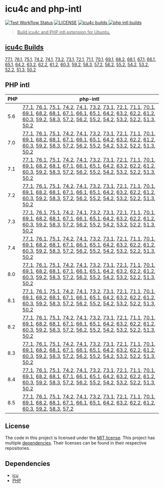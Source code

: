 # icu4c and php-intl

<a href="https://github.com/shivammathur/icu-intl" title="Test Workflow Status"><img alt="Test Workflow Status" src="https://github.com/shivammathur/icu-intl/workflows/Test%20workflow/badge.svg"></a>
<a href="https://github.com/shivammathur/icu-intl/blob/main/LICENSE" title="license"><img alt="LICENSE" src="https://img.shields.io/badge/license-MIT-428f7e.svg"></a>
<a href="https://github.com/shivammathur/icu-intl/#icu4c-builds" title="icu4c builds"><img alt="icu4c builds" src="https://img.shields.io/badge/icu-77.1%20to%2050.2-555555.svg?logo=unicode&logoColor=white&labelColor=de0029">
<a href="https://github.com/shivammathur/icu-intl/#php-intl" title="php intl builds"><img alt="php intl builds" src="https://img.shields.io/badge/php-5.6%20to%208.4-555555.svg?logo=php&logoColor=white&labelColor=777bb3">

> Build icu4c and PHP intl extension for Ubuntu.

## icu4c Builds
[77.1](https://github.com/shivammathur/icu-intl/releases/download/icu4c/icu4c-77.1.tar.zst), [76.1](https://github.com/shivammathur/icu-intl/releases/download/icu4c/icu4c-76.1.tar.zst), [75.1](https://github.com/shivammathur/icu-intl/releases/download/icu4c/icu4c-75.1.tar.zst), [74.2](https://github.com/shivammathur/icu-intl/releases/download/icu4c/icu4c-74.2.tar.zst), [74.1](https://github.com/shivammathur/icu-intl/releases/download/icu4c/icu4c-74.1.tar.zst), [73.2](https://github.com/shivammathur/icu-intl/releases/download/icu4c/icu4c-73.2.tar.zst), [73.1](https://github.com/shivammathur/icu-intl/releases/download/icu4c/icu4c-73.1.tar.zst), [72.1](https://github.com/shivammathur/icu-intl/releases/download/icu4c/icu4c-72.1.tar.zst), [71.1](https://github.com/shivammathur/icu-intl/releases/download/icu4c/icu4c-71.1.tar.zst), [70.1](https://github.com/shivammathur/icu-intl/releases/download/icu4c/icu4c-70.1.tar.zst), [69.1](https://github.com/shivammathur/icu-intl/releases/download/icu4c/icu4c-69.1.tar.zst), [68.2](https://github.com/shivammathur/icu-intl/releases/download/icu4c/icu4c-68.2.tar.zst), [68.1](https://github.com/shivammathur/icu-intl/releases/download/icu4c/icu4c-68.1.tar.zst), [67.1](https://github.com/shivammathur/icu-intl/releases/download/icu4c/icu4c-67.1.tar.zst), [66.1](https://github.com/shivammathur/icu-intl/releases/download/icu4c/icu4c-66.1.tar.zst), [65.1](https://github.com/shivammathur/icu-intl/releases/download/icu4c/icu4c-65.1.tar.zst), [64.2](https://github.com/shivammathur/icu-intl/releases/download/icu4c/icu4c-64.2.tar.zst), [63.2](https://github.com/shivammathur/icu-intl/releases/download/icu4c/icu4c-63.2.tar.zst), [62.2](https://github.com/shivammathur/icu-intl/releases/download/icu4c/icu4c-62.2.tar.zst), [61.2](https://github.com/shivammathur/icu-intl/releases/download/icu4c/icu4c-61.2.tar.zst), [60.3](https://github.com/shivammathur/icu-intl/releases/download/icu4c/icu4c-60.3.tar.zst), [59.2](https://github.com/shivammathur/icu-intl/releases/download/icu4c/icu4c-59.2.tar.zst), [58.3](https://github.com/shivammathur/icu-intl/releases/download/icu4c/icu4c-58.3.tar.zst), [57.2](https://github.com/shivammathur/icu-intl/releases/download/icu4c/icu4c-57.2.tar.zst), [56.2](https://github.com/shivammathur/icu-intl/releases/download/icu4c/icu4c-56.2.tar.zst), [55.2](https://github.com/shivammathur/icu-intl/releases/download/icu4c/icu4c-55.2.tar.zst), [54.2](https://github.com/shivammathur/icu-intl/releases/download/icu4c/icu4c-54.2.tar.zst), [53.2](https://github.com/shivammathur/icu-intl/releases/download/icu4c/icu4c-53.2.tar.zst), [52.2](https://github.com/shivammathur/icu-intl/releases/download/icu4c/icu4c-52.2.tar.zst), [51.3](https://github.com/shivammathur/icu-intl/releases/download/icu4c/icu4c-51.3.tar.zst), [50.2](https://github.com/shivammathur/icu-intl/releases/download/icu4c/icu4c-50.2.tar.zst)

## PHP intl
| PHP | php-intl |
|--- |--- |
|5.6 |[77.1](https://github.com/shivammathur/icu-intl/releases/download/intl-77.1/php5.6-intl-77.1.so), [76.1](https://github.com/shivammathur/icu-intl/releases/download/intl-76.1/php5.6-intl-76.1.so), [75.1](https://github.com/shivammathur/icu-intl/releases/download/intl-75.1/php5.6-intl-75.1.so), [74.2](https://github.com/shivammathur/icu-intl/releases/download/intl-74.2/php5.6-intl-74.2.so), [74.1](https://github.com/shivammathur/icu-intl/releases/download/intl-74.1/php5.6-intl-74.1.so), [73.2](https://github.com/shivammathur/icu-intl/releases/download/intl-73.2/php5.6-intl-73.2.so), [73.1](https://github.com/shivammathur/icu-intl/releases/download/intl-73.1/php5.6-intl-73.1.so), [72.1](https://github.com/shivammathur/icu-intl/releases/download/intl-72.1/php5.6-intl-72.1.so), [71.1](https://github.com/shivammathur/icu-intl/releases/download/intl-71.1/php5.6-intl-71.1.so), [70.1](https://github.com/shivammathur/icu-intl/releases/download/intl-70.1/php5.6-intl-70.1.so), [69.1](https://github.com/shivammathur/icu-intl/releases/download/intl-69.1/php5.6-intl-69.1.so), [68.2](https://github.com/shivammathur/icu-intl/releases/download/intl-68.2/php5.6-intl-68.2.so), [68.1](https://github.com/shivammathur/icu-intl/releases/download/intl-68.1/php5.6-intl-68.1.so), [67.1](https://github.com/shivammathur/icu-intl/releases/download/intl-67.1/php5.6-intl-67.1.so), [66.1](https://github.com/shivammathur/icu-intl/releases/download/intl-66.1/php5.6-intl-66.1.so), [65.1](https://github.com/shivammathur/icu-intl/releases/download/intl-65.1/php5.6-intl-65.1.so), [64.2](https://github.com/shivammathur/icu-intl/releases/download/intl-64.2/php5.6-intl-64.2.so), [63.2](https://github.com/shivammathur/icu-intl/releases/download/intl-63.2/php5.6-intl-63.2.so), [62.2](https://github.com/shivammathur/icu-intl/releases/download/intl-62.2/php5.6-intl-62.2.so), [61.2](https://github.com/shivammathur/icu-intl/releases/download/intl-61.2/php5.6-intl-61.2.so), [60.3](https://github.com/shivammathur/icu-intl/releases/download/intl-60.3/php5.6-intl-60.3.so), [59.2](https://github.com/shivammathur/icu-intl/releases/download/intl-59.2/php5.6-intl-59.2.so), [58.3](https://github.com/shivammathur/icu-intl/releases/download/intl-58.3/php5.6-intl-58.3.so), [57.2](https://github.com/shivammathur/icu-intl/releases/download/intl-57.2/php5.6-intl-57.2.so), [56.2](https://github.com/shivammathur/icu-intl/releases/download/intl-56.2/php5.6-intl-56.2.so), [55.2](https://github.com/shivammathur/icu-intl/releases/download/intl-55.2/php5.6-intl-55.2.so), [54.2](https://github.com/shivammathur/icu-intl/releases/download/intl-54.2/php5.6-intl-54.2.so), [53.2](https://github.com/shivammathur/icu-intl/releases/download/intl-53.2/php5.6-intl-53.2.so), [52.2](https://github.com/shivammathur/icu-intl/releases/download/intl-52.2/php5.6-intl-52.2.so), [51.3](https://github.com/shivammathur/icu-intl/releases/download/intl-51.3/php5.6-intl-51.3.so), [50.2](https://github.com/shivammathur/icu-intl/releases/download/intl-50.2/php5.6-intl-50.2.so) |
|7.0 |[77.1](https://github.com/shivammathur/icu-intl/releases/download/intl-77.1/php7.0-intl-77.1.so), [76.1](https://github.com/shivammathur/icu-intl/releases/download/intl-76.1/php7.0-intl-76.1.so), [75.1](https://github.com/shivammathur/icu-intl/releases/download/intl-75.1/php7.0-intl-75.1.so), [74.2](https://github.com/shivammathur/icu-intl/releases/download/intl-74.2/php7.0-intl-74.2.so), [74.1](https://github.com/shivammathur/icu-intl/releases/download/intl-74.1/php7.0-intl-74.1.so), [73.2](https://github.com/shivammathur/icu-intl/releases/download/intl-73.2/php7.0-intl-73.2.so), [73.1](https://github.com/shivammathur/icu-intl/releases/download/intl-73.1/php7.0-intl-73.1.so), [72.1](https://github.com/shivammathur/icu-intl/releases/download/intl-72.1/php7.0-intl-72.1.so), [71.1](https://github.com/shivammathur/icu-intl/releases/download/intl-71.1/php7.0-intl-71.1.so), [70.1](https://github.com/shivammathur/icu-intl/releases/download/intl-70.1/php7.0-intl-70.1.so), [69.1](https://github.com/shivammathur/icu-intl/releases/download/intl-69.1/php7.0-intl-69.1.so), [68.2](https://github.com/shivammathur/icu-intl/releases/download/intl-68.2/php7.0-intl-68.2.so), [68.1](https://github.com/shivammathur/icu-intl/releases/download/intl-68.1/php7.0-intl-68.1.so), [67.1](https://github.com/shivammathur/icu-intl/releases/download/intl-67.1/php7.0-intl-67.1.so), [66.1](https://github.com/shivammathur/icu-intl/releases/download/intl-66.1/php7.0-intl-66.1.so), [65.1](https://github.com/shivammathur/icu-intl/releases/download/intl-65.1/php7.0-intl-65.1.so), [64.2](https://github.com/shivammathur/icu-intl/releases/download/intl-64.2/php7.0-intl-64.2.so), [63.2](https://github.com/shivammathur/icu-intl/releases/download/intl-63.2/php7.0-intl-63.2.so), [62.2](https://github.com/shivammathur/icu-intl/releases/download/intl-62.2/php7.0-intl-62.2.so), [61.2](https://github.com/shivammathur/icu-intl/releases/download/intl-61.2/php7.0-intl-61.2.so), [60.3](https://github.com/shivammathur/icu-intl/releases/download/intl-60.3/php7.0-intl-60.3.so), [59.2](https://github.com/shivammathur/icu-intl/releases/download/intl-59.2/php7.0-intl-59.2.so), [58.3](https://github.com/shivammathur/icu-intl/releases/download/intl-58.3/php7.0-intl-58.3.so), [57.2](https://github.com/shivammathur/icu-intl/releases/download/intl-57.2/php7.0-intl-57.2.so), [56.2](https://github.com/shivammathur/icu-intl/releases/download/intl-56.2/php7.0-intl-56.2.so), [55.2](https://github.com/shivammathur/icu-intl/releases/download/intl-55.2/php7.0-intl-55.2.so), [54.2](https://github.com/shivammathur/icu-intl/releases/download/intl-54.2/php7.0-intl-54.2.so), [53.2](https://github.com/shivammathur/icu-intl/releases/download/intl-53.2/php7.0-intl-53.2.so), [52.2](https://github.com/shivammathur/icu-intl/releases/download/intl-52.2/php7.0-intl-52.2.so), [51.3](https://github.com/shivammathur/icu-intl/releases/download/intl-51.3/php7.0-intl-51.3.so), [50.2](https://github.com/shivammathur/icu-intl/releases/download/intl-50.2/php7.0-intl-50.2.so) |
|7.1 |[77.1](https://github.com/shivammathur/icu-intl/releases/download/intl-77.1/php7.1-intl-77.1.so), [76.1](https://github.com/shivammathur/icu-intl/releases/download/intl-76.1/php7.1-intl-76.1.so), [75.1](https://github.com/shivammathur/icu-intl/releases/download/intl-75.1/php7.1-intl-75.1.so), [74.2](https://github.com/shivammathur/icu-intl/releases/download/intl-74.2/php7.1-intl-74.2.so), [74.1](https://github.com/shivammathur/icu-intl/releases/download/intl-74.1/php7.1-intl-74.1.so), [73.2](https://github.com/shivammathur/icu-intl/releases/download/intl-73.2/php7.1-intl-73.2.so), [73.1](https://github.com/shivammathur/icu-intl/releases/download/intl-73.1/php7.1-intl-73.1.so), [72.1](https://github.com/shivammathur/icu-intl/releases/download/intl-72.1/php7.1-intl-72.1.so), [71.1](https://github.com/shivammathur/icu-intl/releases/download/intl-71.1/php7.1-intl-71.1.so), [70.1](https://github.com/shivammathur/icu-intl/releases/download/intl-70.1/php7.1-intl-70.1.so), [69.1](https://github.com/shivammathur/icu-intl/releases/download/intl-69.1/php7.1-intl-69.1.so), [68.2](https://github.com/shivammathur/icu-intl/releases/download/intl-68.2/php7.1-intl-68.2.so), [68.1](https://github.com/shivammathur/icu-intl/releases/download/intl-68.1/php7.1-intl-68.1.so), [67.1](https://github.com/shivammathur/icu-intl/releases/download/intl-67.1/php7.1-intl-67.1.so), [66.1](https://github.com/shivammathur/icu-intl/releases/download/intl-66.1/php7.1-intl-66.1.so), [65.1](https://github.com/shivammathur/icu-intl/releases/download/intl-65.1/php7.1-intl-65.1.so), [64.2](https://github.com/shivammathur/icu-intl/releases/download/intl-64.2/php7.1-intl-64.2.so), [63.2](https://github.com/shivammathur/icu-intl/releases/download/intl-63.2/php7.1-intl-63.2.so), [62.2](https://github.com/shivammathur/icu-intl/releases/download/intl-62.2/php7.1-intl-62.2.so), [61.2](https://github.com/shivammathur/icu-intl/releases/download/intl-61.2/php7.1-intl-61.2.so), [60.3](https://github.com/shivammathur/icu-intl/releases/download/intl-60.3/php7.1-intl-60.3.so), [59.2](https://github.com/shivammathur/icu-intl/releases/download/intl-59.2/php7.1-intl-59.2.so), [58.3](https://github.com/shivammathur/icu-intl/releases/download/intl-58.3/php7.1-intl-58.3.so), [57.2](https://github.com/shivammathur/icu-intl/releases/download/intl-57.2/php7.1-intl-57.2.so), [56.2](https://github.com/shivammathur/icu-intl/releases/download/intl-56.2/php7.1-intl-56.2.so), [55.2](https://github.com/shivammathur/icu-intl/releases/download/intl-55.2/php7.1-intl-55.2.so), [54.2](https://github.com/shivammathur/icu-intl/releases/download/intl-54.2/php7.1-intl-54.2.so), [53.2](https://github.com/shivammathur/icu-intl/releases/download/intl-53.2/php7.1-intl-53.2.so), [52.2](https://github.com/shivammathur/icu-intl/releases/download/intl-52.2/php7.1-intl-52.2.so), [51.3](https://github.com/shivammathur/icu-intl/releases/download/intl-51.3/php7.1-intl-51.3.so), [50.2](https://github.com/shivammathur/icu-intl/releases/download/intl-50.2/php7.1-intl-50.2.so) |
|7.2 |[77.1](https://github.com/shivammathur/icu-intl/releases/download/intl-77.1/php7.2-intl-77.1.so), [76.1](https://github.com/shivammathur/icu-intl/releases/download/intl-76.1/php7.2-intl-76.1.so), [75.1](https://github.com/shivammathur/icu-intl/releases/download/intl-75.1/php7.2-intl-75.1.so), [74.2](https://github.com/shivammathur/icu-intl/releases/download/intl-74.2/php7.2-intl-74.2.so), [74.1](https://github.com/shivammathur/icu-intl/releases/download/intl-74.1/php7.2-intl-74.1.so), [73.2](https://github.com/shivammathur/icu-intl/releases/download/intl-73.2/php7.2-intl-73.2.so), [73.1](https://github.com/shivammathur/icu-intl/releases/download/intl-73.1/php7.2-intl-73.1.so), [72.1](https://github.com/shivammathur/icu-intl/releases/download/intl-72.1/php7.2-intl-72.1.so), [71.1](https://github.com/shivammathur/icu-intl/releases/download/intl-71.1/php7.2-intl-71.1.so), [70.1](https://github.com/shivammathur/icu-intl/releases/download/intl-70.1/php7.2-intl-70.1.so), [69.1](https://github.com/shivammathur/icu-intl/releases/download/intl-69.1/php7.2-intl-69.1.so), [68.2](https://github.com/shivammathur/icu-intl/releases/download/intl-68.2/php7.2-intl-68.2.so), [68.1](https://github.com/shivammathur/icu-intl/releases/download/intl-68.1/php7.2-intl-68.1.so), [67.1](https://github.com/shivammathur/icu-intl/releases/download/intl-67.1/php7.2-intl-67.1.so), [66.1](https://github.com/shivammathur/icu-intl/releases/download/intl-66.1/php7.2-intl-66.1.so), [65.1](https://github.com/shivammathur/icu-intl/releases/download/intl-65.1/php7.2-intl-65.1.so), [64.2](https://github.com/shivammathur/icu-intl/releases/download/intl-64.2/php7.2-intl-64.2.so), [63.2](https://github.com/shivammathur/icu-intl/releases/download/intl-63.2/php7.2-intl-63.2.so), [62.2](https://github.com/shivammathur/icu-intl/releases/download/intl-62.2/php7.2-intl-62.2.so), [61.2](https://github.com/shivammathur/icu-intl/releases/download/intl-61.2/php7.2-intl-61.2.so), [60.3](https://github.com/shivammathur/icu-intl/releases/download/intl-60.3/php7.2-intl-60.3.so), [59.2](https://github.com/shivammathur/icu-intl/releases/download/intl-59.2/php7.2-intl-59.2.so), [58.3](https://github.com/shivammathur/icu-intl/releases/download/intl-58.3/php7.2-intl-58.3.so), [57.2](https://github.com/shivammathur/icu-intl/releases/download/intl-57.2/php7.2-intl-57.2.so), [56.2](https://github.com/shivammathur/icu-intl/releases/download/intl-56.2/php7.2-intl-56.2.so), [55.2](https://github.com/shivammathur/icu-intl/releases/download/intl-55.2/php7.2-intl-55.2.so), [54.2](https://github.com/shivammathur/icu-intl/releases/download/intl-54.2/php7.2-intl-54.2.so), [53.2](https://github.com/shivammathur/icu-intl/releases/download/intl-53.2/php7.2-intl-53.2.so), [52.2](https://github.com/shivammathur/icu-intl/releases/download/intl-52.2/php7.2-intl-52.2.so), [51.3](https://github.com/shivammathur/icu-intl/releases/download/intl-51.3/php7.2-intl-51.3.so), [50.2](https://github.com/shivammathur/icu-intl/releases/download/intl-50.2/php7.2-intl-50.2.so) |
|7.3 |[77.1](https://github.com/shivammathur/icu-intl/releases/download/intl-77.1/php7.3-intl-77.1.so), [76.1](https://github.com/shivammathur/icu-intl/releases/download/intl-76.1/php7.3-intl-76.1.so), [75.1](https://github.com/shivammathur/icu-intl/releases/download/intl-75.1/php7.3-intl-75.1.so), [74.2](https://github.com/shivammathur/icu-intl/releases/download/intl-74.2/php7.3-intl-74.2.so), [74.1](https://github.com/shivammathur/icu-intl/releases/download/intl-74.1/php7.3-intl-74.1.so), [73.2](https://github.com/shivammathur/icu-intl/releases/download/intl-73.1/php7.3-intl-73.1.so), [73.1](https://github.com/shivammathur/icu-intl/releases/download/intl-73.2/php7.3-intl-73.2.so), [72.1](https://github.com/shivammathur/icu-intl/releases/download/intl-72.1/php7.3-intl-72.1.so), [71.1](https://github.com/shivammathur/icu-intl/releases/download/intl-71.1/php7.3-intl-71.1.so), [70.1](https://github.com/shivammathur/icu-intl/releases/download/intl-70.1/php7.3-intl-70.1.so), [69.1](https://github.com/shivammathur/icu-intl/releases/download/intl-69.1/php7.3-intl-69.1.so), [68.2](https://github.com/shivammathur/icu-intl/releases/download/intl-68.2/php7.3-intl-68.2.so), [68.1](https://github.com/shivammathur/icu-intl/releases/download/intl-68.1/php7.3-intl-68.1.so), [67.1](https://github.com/shivammathur/icu-intl/releases/download/intl-67.1/php7.3-intl-67.1.so), [66.1](https://github.com/shivammathur/icu-intl/releases/download/intl-66.1/php7.3-intl-66.1.so), [65.1](https://github.com/shivammathur/icu-intl/releases/download/intl-65.1/php7.3-intl-65.1.so), [64.2](https://github.com/shivammathur/icu-intl/releases/download/intl-64.2/php7.3-intl-64.2.so), [63.2](https://github.com/shivammathur/icu-intl/releases/download/intl-63.2/php7.3-intl-63.2.so), [62.2](https://github.com/shivammathur/icu-intl/releases/download/intl-62.2/php7.3-intl-62.2.so), [61.2](https://github.com/shivammathur/icu-intl/releases/download/intl-61.2/php7.3-intl-61.2.so), [60.3](https://github.com/shivammathur/icu-intl/releases/download/intl-60.3/php7.3-intl-60.3.so), [59.2](https://github.com/shivammathur/icu-intl/releases/download/intl-59.2/php7.3-intl-59.2.so), [58.3](https://github.com/shivammathur/icu-intl/releases/download/intl-58.3/php7.3-intl-58.3.so), [57.2](https://github.com/shivammathur/icu-intl/releases/download/intl-57.2/php7.3-intl-57.2.so), [56.2](https://github.com/shivammathur/icu-intl/releases/download/intl-56.2/php7.3-intl-56.2.so), [55.2](https://github.com/shivammathur/icu-intl/releases/download/intl-55.2/php7.3-intl-55.2.so), [54.2](https://github.com/shivammathur/icu-intl/releases/download/intl-54.2/php7.3-intl-54.2.so), [53.2](https://github.com/shivammathur/icu-intl/releases/download/intl-53.2/php7.3-intl-53.2.so), [52.2](https://github.com/shivammathur/icu-intl/releases/download/intl-52.2/php7.3-intl-52.2.so), [51.3](https://github.com/shivammathur/icu-intl/releases/download/intl-51.3/php7.3-intl-51.3.so), [50.2](https://github.com/shivammathur/icu-intl/releases/download/intl-50.2/php7.3-intl-50.2.so) |
|7.4 |[77.1](https://github.com/shivammathur/icu-intl/releases/download/intl-77.1/php7.4-intl-77.1.so), [76.1](https://github.com/shivammathur/icu-intl/releases/download/intl-76.1/php7.4-intl-76.1.so), [75.1](https://github.com/shivammathur/icu-intl/releases/download/intl-75.1/php7.4-intl-75.1.so), [74.2](https://github.com/shivammathur/icu-intl/releases/download/intl-74.2/php7.4-intl-74.2.so), [74.1](https://github.com/shivammathur/icu-intl/releases/download/intl-74.1/php7.4-intl-74.1.so), [73.2](https://github.com/shivammathur/icu-intl/releases/download/intl-73.1/php7.4-intl-73.1.so), [73.1](https://github.com/shivammathur/icu-intl/releases/download/intl-73.2/php7.4-intl-73.2.so), [72.1](https://github.com/shivammathur/icu-intl/releases/download/intl-72.1/php7.4-intl-72.1.so), [71.1](https://github.com/shivammathur/icu-intl/releases/download/intl-71.1/php7.4-intl-71.1.so), [70.1](https://github.com/shivammathur/icu-intl/releases/download/intl-70.1/php7.4-intl-70.1.so), [69.1](https://github.com/shivammathur/icu-intl/releases/download/intl-69.1/php7.4-intl-69.1.so), [68.2](https://github.com/shivammathur/icu-intl/releases/download/intl-68.2/php7.4-intl-68.2.so), [68.1](https://github.com/shivammathur/icu-intl/releases/download/intl-68.1/php7.4-intl-68.1.so), [67.1](https://github.com/shivammathur/icu-intl/releases/download/intl-67.1/php7.4-intl-67.1.so), [66.1](https://github.com/shivammathur/icu-intl/releases/download/intl-66.1/php7.4-intl-66.1.so), [65.1](https://github.com/shivammathur/icu-intl/releases/download/intl-65.1/php7.4-intl-65.1.so), [64.2](https://github.com/shivammathur/icu-intl/releases/download/intl-64.2/php7.4-intl-64.2.so), [63.2](https://github.com/shivammathur/icu-intl/releases/download/intl-63.2/php7.4-intl-63.2.so), [62.2](https://github.com/shivammathur/icu-intl/releases/download/intl-62.2/php7.4-intl-62.2.so), [61.2](https://github.com/shivammathur/icu-intl/releases/download/intl-61.2/php7.4-intl-61.2.so), [60.3](https://github.com/shivammathur/icu-intl/releases/download/intl-60.3/php7.4-intl-60.3.so), [59.2](https://github.com/shivammathur/icu-intl/releases/download/intl-59.2/php7.4-intl-59.2.so), [58.3](https://github.com/shivammathur/icu-intl/releases/download/intl-58.3/php7.4-intl-58.3.so), [57.2](https://github.com/shivammathur/icu-intl/releases/download/intl-57.2/php7.4-intl-57.2.so), [56.2](https://github.com/shivammathur/icu-intl/releases/download/intl-56.2/php7.4-intl-56.2.so), [55.2](https://github.com/shivammathur/icu-intl/releases/download/intl-55.2/php7.4-intl-55.2.so), [54.2](https://github.com/shivammathur/icu-intl/releases/download/intl-54.2/php7.4-intl-54.2.so), [53.2](https://github.com/shivammathur/icu-intl/releases/download/intl-53.2/php7.4-intl-53.2.so), [52.2](https://github.com/shivammathur/icu-intl/releases/download/intl-52.2/php7.4-intl-52.2.so), [51.3](https://github.com/shivammathur/icu-intl/releases/download/intl-51.3/php7.4-intl-51.3.so), [50.2](https://github.com/shivammathur/icu-intl/releases/download/intl-50.2/php7.4-intl-50.2.so) |
|8.0 |[77.1](https://github.com/shivammathur/icu-intl/releases/download/intl-77.1/php8.0-intl-77.1.so), [76.1](https://github.com/shivammathur/icu-intl/releases/download/intl-76.1/php8.0-intl-76.1.so), [75.1](https://github.com/shivammathur/icu-intl/releases/download/intl-75.1/php8.0-intl-75.1.so), [74.2](https://github.com/shivammathur/icu-intl/releases/download/intl-74.2/php8.0-intl-74.2.so), [74.1](https://github.com/shivammathur/icu-intl/releases/download/intl-74.1/php8.0-intl-74.1.so), [73.2](https://github.com/shivammathur/icu-intl/releases/download/intl-73.1/php8.0-intl-73.1.so), [73.1](https://github.com/shivammathur/icu-intl/releases/download/intl-73.2/php8.0-intl-73.2.so), [72.1](https://github.com/shivammathur/icu-intl/releases/download/intl-72.1/php8.0-intl-72.1.so), [71.1](https://github.com/shivammathur/icu-intl/releases/download/intl-71.1/php8.0-intl-71.1.so), [70.1](https://github.com/shivammathur/icu-intl/releases/download/intl-70.1/php8.0-intl-70.1.so), [69.1](https://github.com/shivammathur/icu-intl/releases/download/intl-69.1/php8.0-intl-69.1.so), [68.2](https://github.com/shivammathur/icu-intl/releases/download/intl-68.2/php8.0-intl-68.2.so), [68.1](https://github.com/shivammathur/icu-intl/releases/download/intl-68.1/php8.0-intl-68.1.so), [67.1](https://github.com/shivammathur/icu-intl/releases/download/intl-67.1/php8.0-intl-67.1.so), [66.1](https://github.com/shivammathur/icu-intl/releases/download/intl-66.1/php8.0-intl-66.1.so), [65.1](https://github.com/shivammathur/icu-intl/releases/download/intl-65.1/php8.0-intl-65.1.so), [64.2](https://github.com/shivammathur/icu-intl/releases/download/intl-64.2/php8.0-intl-64.2.so), [63.2](https://github.com/shivammathur/icu-intl/releases/download/intl-63.2/php8.0-intl-63.2.so), [62.2](https://github.com/shivammathur/icu-intl/releases/download/intl-62.2/php8.0-intl-62.2.so), [61.2](https://github.com/shivammathur/icu-intl/releases/download/intl-61.2/php8.0-intl-61.2.so), [60.3](https://github.com/shivammathur/icu-intl/releases/download/intl-60.3/php8.0-intl-60.3.so), [59.2](https://github.com/shivammathur/icu-intl/releases/download/intl-59.2/php8.0-intl-59.2.so), [58.3](https://github.com/shivammathur/icu-intl/releases/download/intl-58.3/php8.0-intl-58.3.so), [57.2](https://github.com/shivammathur/icu-intl/releases/download/intl-57.2/php8.0-intl-57.2.so), [56.2](https://github.com/shivammathur/icu-intl/releases/download/intl-56.2/php8.0-intl-56.2.so), [55.2](https://github.com/shivammathur/icu-intl/releases/download/intl-55.2/php8.0-intl-55.2.so), [54.2](https://github.com/shivammathur/icu-intl/releases/download/intl-54.2/php8.0-intl-54.2.so), [53.2](https://github.com/shivammathur/icu-intl/releases/download/intl-53.2/php8.0-intl-53.2.so), [52.2](https://github.com/shivammathur/icu-intl/releases/download/intl-52.2/php8.0-intl-52.2.so), [51.3](https://github.com/shivammathur/icu-intl/releases/download/intl-51.3/php8.0-intl-51.3.so), [50.2](https://github.com/shivammathur/icu-intl/releases/download/intl-50.2/php8.0-intl-50.2.so) |
|8.1 |[77.1](https://github.com/shivammathur/icu-intl/releases/download/intl-77.1/php8.1-intl-77.1.so), [76.1](https://github.com/shivammathur/icu-intl/releases/download/intl-76.1/php8.1-intl-76.1.so), [75.1](https://github.com/shivammathur/icu-intl/releases/download/intl-75.1/php8.1-intl-75.1.so), [74.2](https://github.com/shivammathur/icu-intl/releases/download/intl-74.2/php8.1-intl-74.2.so), [74.1](https://github.com/shivammathur/icu-intl/releases/download/intl-74.1/php8.1-intl-74.1.so), [73.2](https://github.com/shivammathur/icu-intl/releases/download/intl-73.1/php8.1-intl-73.1.so), [73.1](https://github.com/shivammathur/icu-intl/releases/download/intl-73.2/php8.1-intl-73.2.so), [72.1](https://github.com/shivammathur/icu-intl/releases/download/intl-72.1/php8.1-intl-72.1.so), [71.1](https://github.com/shivammathur/icu-intl/releases/download/intl-71.1/php8.1-intl-71.1.so), [70.1](https://github.com/shivammathur/icu-intl/releases/download/intl-70.1/php8.1-intl-70.1.so), [69.1](https://github.com/shivammathur/icu-intl/releases/download/intl-69.1/php8.1-intl-69.1.so), [68.2](https://github.com/shivammathur/icu-intl/releases/download/intl-68.2/php8.1-intl-68.2.so), [68.1](https://github.com/shivammathur/icu-intl/releases/download/intl-68.1/php8.1-intl-68.1.so), [67.1](https://github.com/shivammathur/icu-intl/releases/download/intl-67.1/php8.1-intl-67.1.so), [66.1](https://github.com/shivammathur/icu-intl/releases/download/intl-66.1/php8.1-intl-66.1.so), [65.1](https://github.com/shivammathur/icu-intl/releases/download/intl-65.1/php8.1-intl-65.1.so), [64.2](https://github.com/shivammathur/icu-intl/releases/download/intl-64.2/php8.1-intl-64.2.so), [63.2](https://github.com/shivammathur/icu-intl/releases/download/intl-63.2/php8.1-intl-63.2.so), [62.2](https://github.com/shivammathur/icu-intl/releases/download/intl-62.2/php8.1-intl-62.2.so), [61.2](https://github.com/shivammathur/icu-intl/releases/download/intl-61.2/php8.1-intl-61.2.so), [60.3](https://github.com/shivammathur/icu-intl/releases/download/intl-60.3/php8.1-intl-60.3.so), [59.2](https://github.com/shivammathur/icu-intl/releases/download/intl-59.2/php8.1-intl-59.2.so), [58.3](https://github.com/shivammathur/icu-intl/releases/download/intl-58.3/php8.1-intl-58.3.so), [57.2](https://github.com/shivammathur/icu-intl/releases/download/intl-57.2/php8.1-intl-57.2.so), [56.2](https://github.com/shivammathur/icu-intl/releases/download/intl-56.2/php8.1-intl-56.2.so), [55.2](https://github.com/shivammathur/icu-intl/releases/download/intl-55.2/php8.1-intl-55.2.so), [54.2](https://github.com/shivammathur/icu-intl/releases/download/intl-54.2/php8.1-intl-54.2.so), [53.2](https://github.com/shivammathur/icu-intl/releases/download/intl-53.2/php8.1-intl-53.2.so), [52.2](https://github.com/shivammathur/icu-intl/releases/download/intl-52.2/php8.1-intl-52.2.so), [51.3](https://github.com/shivammathur/icu-intl/releases/download/intl-51.3/php8.1-intl-51.3.so), [50.2](https://github.com/shivammathur/icu-intl/releases/download/intl-50.2/php8.1-intl-50.2.so) |
|8.2 |[77.1](https://github.com/shivammathur/icu-intl/releases/download/intl-77.1/php8.2-intl-77.1.so), [76.1](https://github.com/shivammathur/icu-intl/releases/download/intl-76.1/php8.2-intl-76.1.so), [75.1](https://github.com/shivammathur/icu-intl/releases/download/intl-75.1/php8.2-intl-75.1.so), [74.2](https://github.com/shivammathur/icu-intl/releases/download/intl-74.2/php8.2-intl-74.2.so), [74.1](https://github.com/shivammathur/icu-intl/releases/download/intl-74.1/php8.2-intl-74.1.so), [73.2](https://github.com/shivammathur/icu-intl/releases/download/intl-73.1/php8.2-intl-73.1.so), [73.1](https://github.com/shivammathur/icu-intl/releases/download/intl-73.2/php8.2-intl-73.2.so), [72.1](https://github.com/shivammathur/icu-intl/releases/download/intl-72.1/php8.2-intl-72.1.so), [71.1](https://github.com/shivammathur/icu-intl/releases/download/intl-71.1/php8.2-intl-71.1.so), [70.1](https://github.com/shivammathur/icu-intl/releases/download/intl-70.1/php8.2-intl-70.1.so), [69.1](https://github.com/shivammathur/icu-intl/releases/download/intl-69.1/php8.2-intl-69.1.so), [68.2](https://github.com/shivammathur/icu-intl/releases/download/intl-68.2/php8.2-intl-68.2.so), [68.1](https://github.com/shivammathur/icu-intl/releases/download/intl-68.1/php8.2-intl-68.1.so), [67.1](https://github.com/shivammathur/icu-intl/releases/download/intl-67.1/php8.2-intl-67.1.so), [66.1](https://github.com/shivammathur/icu-intl/releases/download/intl-66.1/php8.2-intl-66.1.so), [65.1](https://github.com/shivammathur/icu-intl/releases/download/intl-65.1/php8.2-intl-65.1.so), [64.2](https://github.com/shivammathur/icu-intl/releases/download/intl-64.2/php8.2-intl-64.2.so), [63.2](https://github.com/shivammathur/icu-intl/releases/download/intl-63.2/php8.2-intl-63.2.so), [62.2](https://github.com/shivammathur/icu-intl/releases/download/intl-62.2/php8.2-intl-62.2.so), [61.2](https://github.com/shivammathur/icu-intl/releases/download/intl-61.2/php8.2-intl-61.2.so), [60.3](https://github.com/shivammathur/icu-intl/releases/download/intl-60.3/php8.2-intl-60.3.so), [59.2](https://github.com/shivammathur/icu-intl/releases/download/intl-59.2/php8.2-intl-59.2.so), [58.3](https://github.com/shivammathur/icu-intl/releases/download/intl-58.3/php8.2-intl-58.3.so), [57.2](https://github.com/shivammathur/icu-intl/releases/download/intl-57.2/php8.2-intl-57.2.so), [56.2](https://github.com/shivammathur/icu-intl/releases/download/intl-56.2/php8.2-intl-56.2.so), [55.2](https://github.com/shivammathur/icu-intl/releases/download/intl-55.2/php8.2-intl-55.2.so), [54.2](https://github.com/shivammathur/icu-intl/releases/download/intl-54.2/php8.2-intl-54.2.so), [53.2](https://github.com/shivammathur/icu-intl/releases/download/intl-53.2/php8.2-intl-53.2.so), [52.2](https://github.com/shivammathur/icu-intl/releases/download/intl-52.2/php8.2-intl-52.2.so), [51.3](https://github.com/shivammathur/icu-intl/releases/download/intl-51.3/php8.2-intl-51.3.so), [50.2](https://github.com/shivammathur/icu-intl/releases/download/intl-50.2/php8.2-intl-50.2.so) |
|8.3 |[77.1](https://github.com/shivammathur/icu-intl/releases/download/intl-77.1/php8.3-intl-77.1.so), [76.1](https://github.com/shivammathur/icu-intl/releases/download/intl-76.1/php8.3-intl-76.1.so), [75.1](https://github.com/shivammathur/icu-intl/releases/download/intl-75.1/php8.3-intl-75.1.so), [74.2](https://github.com/shivammathur/icu-intl/releases/download/intl-74.2/php8.3-intl-74.2.so), [74.1](https://github.com/shivammathur/icu-intl/releases/download/intl-74.1/php8.3-intl-74.1.so), [73.2](https://github.com/shivammathur/icu-intl/releases/download/intl-73.1/php8.3-intl-73.1.so), [73.1](https://github.com/shivammathur/icu-intl/releases/download/intl-73.2/php8.3-intl-73.2.so), [72.1](https://github.com/shivammathur/icu-intl/releases/download/intl-72.1/php8.3-intl-72.1.so), [71.1](https://github.com/shivammathur/icu-intl/releases/download/intl-71.1/php8.3-intl-71.1.so), [70.1](https://github.com/shivammathur/icu-intl/releases/download/intl-70.1/php8.3-intl-70.1.so), [69.1](https://github.com/shivammathur/icu-intl/releases/download/intl-69.1/php8.3-intl-69.1.so), [68.2](https://github.com/shivammathur/icu-intl/releases/download/intl-68.2/php8.3-intl-68.2.so), [68.1](https://github.com/shivammathur/icu-intl/releases/download/intl-68.1/php8.3-intl-68.1.so), [67.1](https://github.com/shivammathur/icu-intl/releases/download/intl-67.1/php8.3-intl-67.1.so), [66.1](https://github.com/shivammathur/icu-intl/releases/download/intl-66.1/php8.3-intl-66.1.so), [65.1](https://github.com/shivammathur/icu-intl/releases/download/intl-65.1/php8.3-intl-65.1.so), [64.2](https://github.com/shivammathur/icu-intl/releases/download/intl-64.2/php8.3-intl-64.2.so), [63.2](https://github.com/shivammathur/icu-intl/releases/download/intl-63.2/php8.3-intl-63.2.so), [62.2](https://github.com/shivammathur/icu-intl/releases/download/intl-62.2/php8.3-intl-62.2.so), [61.2](https://github.com/shivammathur/icu-intl/releases/download/intl-61.2/php8.3-intl-61.2.so), [60.3](https://github.com/shivammathur/icu-intl/releases/download/intl-60.3/php8.3-intl-60.3.so), [59.2](https://github.com/shivammathur/icu-intl/releases/download/intl-59.2/php8.3-intl-59.2.so), [58.3](https://github.com/shivammathur/icu-intl/releases/download/intl-58.3/php8.3-intl-58.3.so), [57.2](https://github.com/shivammathur/icu-intl/releases/download/intl-57.2/php8.3-intl-57.2.so), [56.2](https://github.com/shivammathur/icu-intl/releases/download/intl-56.2/php8.3-intl-56.2.so), [55.2](https://github.com/shivammathur/icu-intl/releases/download/intl-55.2/php8.3-intl-55.2.so), [54.2](https://github.com/shivammathur/icu-intl/releases/download/intl-54.2/php8.3-intl-54.2.so), [53.2](https://github.com/shivammathur/icu-intl/releases/download/intl-53.2/php8.3-intl-53.2.so), [52.2](https://github.com/shivammathur/icu-intl/releases/download/intl-52.2/php8.3-intl-52.2.so), [51.3](https://github.com/shivammathur/icu-intl/releases/download/intl-51.3/php8.3-intl-51.3.so), [50.2](https://github.com/shivammathur/icu-intl/releases/download/intl-50.2/php8.3-intl-50.2.so) |
|8.4 |[77.1](https://github.com/shivammathur/icu-intl/releases/download/intl-77.1/php8.4-intl-77.1.so), [76.1](https://github.com/shivammathur/icu-intl/releases/download/intl-76.1/php8.4-intl-76.1.so), [75.1](https://github.com/shivammathur/icu-intl/releases/download/intl-75.1/php8.4-intl-75.1.so), [74.2](https://github.com/shivammathur/icu-intl/releases/download/intl-74.2/php8.4-intl-74.2.so), [74.1](https://github.com/shivammathur/icu-intl/releases/download/intl-74.1/php8.4-intl-74.1.so), [73.2](https://github.com/shivammathur/icu-intl/releases/download/intl-73.1/php8.4-intl-73.1.so), [73.1](https://github.com/shivammathur/icu-intl/releases/download/intl-73.2/php8.4-intl-73.2.so), [72.1](https://github.com/shivammathur/icu-intl/releases/download/intl-72.1/php8.4-intl-72.1.so), [71.1](https://github.com/shivammathur/icu-intl/releases/download/intl-71.1/php8.4-intl-71.1.so), [70.1](https://github.com/shivammathur/icu-intl/releases/download/intl-70.1/php8.4-intl-70.1.so), [69.1](https://github.com/shivammathur/icu-intl/releases/download/intl-69.1/php8.4-intl-69.1.so), [68.2](https://github.com/shivammathur/icu-intl/releases/download/intl-68.2/php8.4-intl-68.2.so), [68.1](https://github.com/shivammathur/icu-intl/releases/download/intl-68.1/php8.4-intl-68.1.so), [67.1](https://github.com/shivammathur/icu-intl/releases/download/intl-67.1/php8.4-intl-67.1.so), [66.1](https://github.com/shivammathur/icu-intl/releases/download/intl-66.1/php8.4-intl-66.1.so), [65.1](https://github.com/shivammathur/icu-intl/releases/download/intl-65.1/php8.4-intl-65.1.so), [64.2](https://github.com/shivammathur/icu-intl/releases/download/intl-64.2/php8.4-intl-64.2.so), [63.2](https://github.com/shivammathur/icu-intl/releases/download/intl-63.2/php8.4-intl-63.2.so), [62.2](https://github.com/shivammathur/icu-intl/releases/download/intl-62.2/php8.4-intl-62.2.so), [61.2](https://github.com/shivammathur/icu-intl/releases/download/intl-61.2/php8.4-intl-61.2.so), [60.3](https://github.com/shivammathur/icu-intl/releases/download/intl-60.3/php8.4-intl-60.3.so), [59.2](https://github.com/shivammathur/icu-intl/releases/download/intl-59.2/php8.4-intl-59.2.so), [58.3](https://github.com/shivammathur/icu-intl/releases/download/intl-58.3/php8.4-intl-58.3.so), [57.2](https://github.com/shivammathur/icu-intl/releases/download/intl-57.2/php8.4-intl-57.2.so), [56.2](https://github.com/shivammathur/icu-intl/releases/download/intl-56.2/php8.4-intl-56.2.so), [55.2](https://github.com/shivammathur/icu-intl/releases/download/intl-55.2/php8.4-intl-55.2.so), [54.2](https://github.com/shivammathur/icu-intl/releases/download/intl-54.2/php8.4-intl-54.2.so), [53.2](https://github.com/shivammathur/icu-intl/releases/download/intl-53.2/php8.4-intl-53.2.so), [52.2](https://github.com/shivammathur/icu-intl/releases/download/intl-52.2/php8.4-intl-52.2.so), [51.3](https://github.com/shivammathur/icu-intl/releases/download/intl-51.3/php8.4-intl-51.3.so), [50.2](https://github.com/shivammathur/icu-intl/releases/download/intl-50.2/php8.4-intl-50.2.so) |
|8.5 |[77.1](https://github.com/shivammathur/icu-intl/releases/download/intl-77.1/php8.5-intl-77.1.so), [76.1](https://github.com/shivammathur/icu-intl/releases/download/intl-76.1/php8.5-intl-76.1.so), [75.1](https://github.com/shivammathur/icu-intl/releases/download/intl-75.1/php8.5-intl-75.1.so), [74.2](https://github.com/shivammathur/icu-intl/releases/download/intl-74.2/php8.5-intl-74.2.so), [74.1](https://github.com/shivammathur/icu-intl/releases/download/intl-74.1/php8.5-intl-74.1.so), [73.2](https://github.com/shivammathur/icu-intl/releases/download/intl-73.1/php8.5-intl-73.1.so), [73.1](https://github.com/shivammathur/icu-intl/releases/download/intl-73.2/php8.5-intl-73.2.so), [72.1](https://github.com/shivammathur/icu-intl/releases/download/intl-72.1/php8.5-intl-72.1.so), [71.1](https://github.com/shivammathur/icu-intl/releases/download/intl-71.1/php8.5-intl-71.1.so), [70.1](https://github.com/shivammathur/icu-intl/releases/download/intl-70.1/php8.5-intl-70.1.so), [69.1](https://github.com/shivammathur/icu-intl/releases/download/intl-69.1/php8.5-intl-69.1.so), [68.2](https://github.com/shivammathur/icu-intl/releases/download/intl-68.2/php8.5-intl-68.2.so), [68.1](https://github.com/shivammathur/icu-intl/releases/download/intl-68.1/php8.5-intl-68.1.so), [67.1](https://github.com/shivammathur/icu-intl/releases/download/intl-67.1/php8.5-intl-67.1.so), [66.1](https://github.com/shivammathur/icu-intl/releases/download/intl-66.1/php8.5-intl-66.1.so), [65.1](https://github.com/shivammathur/icu-intl/releases/download/intl-65.1/php8.5-intl-65.1.so), [64.2](https://github.com/shivammathur/icu-intl/releases/download/intl-64.2/php8.5-intl-64.2.so), [63.2](https://github.com/shivammathur/icu-intl/releases/download/intl-63.2/php8.5-intl-63.2.so), [62.2](https://github.com/shivammathur/icu-intl/releases/download/intl-62.2/php8.5-intl-62.2.so), [61.2](https://github.com/shivammathur/icu-intl/releases/download/intl-61.2/php8.5-intl-61.2.so), [60.3](https://github.com/shivammathur/icu-intl/releases/download/intl-60.3/php8.5-intl-60.3.so), [59.2](https://github.com/shivammathur/icu-intl/releases/download/intl-59.2/php8.5-intl-59.2.so), [58.3](https://github.com/shivammathur/icu-intl/releases/download/intl-58.3/php8.5-intl-58.3.so), [57.2](https://github.com/shivammathur/icu-intl/releases/download/intl-57.2/php8.5-intl-57.2.so) |

## License

The code in this project is licensed under the [MIT license](LICENSE). This project has multiple [dependencies](#dependencies). Their licenses can be found in their respective repositories.

## Dependencies

- [icu](https://github.com/unicode-org/icu "International Components for Unicode")
- [PHP](https://github.com/php/php-src "PHP Upstream project")
